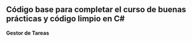 ## Código base para completar el curso de buenas prácticas y código limpio en C#
**Gestor de Tareas**
